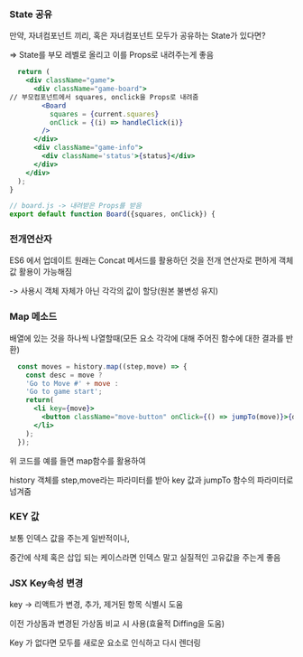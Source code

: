 ### State 공유

만약, 자녀컴포넌트 끼리, 혹은 자녀컴포넌트 모두가 공유하는 State가 있다면?

=> State를 부모 레벨로 올리고 이를 Props로 내려주는게 좋음

```jsx
  return (
    <div className="game">
      <div className="game-board">
// 부모컴포넌트에서 squares, onclick을 Props로 내려줌
        <Board 
          squares = {current.squares}
          onClick = {(i) => handleClick(i)}
        />
      </div>
      <div className="game-info">
        <div className='status'>{status}</div>
      </div>
    </div>
  );
}

// board.js -> 내려받은 Props를 받음
export default function Board({squares, onClick}) {
```

### 전개연산자
ES6 에서 업데이트
원래는 Concat 메서드를 활용하던 것을
전개 연산자로 편하게 객체 값 활용이 가능해짐  

-> 사용시 객체 자체가 아닌 각각의 값이 할당(원본 불변성 유지)

### Map 메소드
배열에 있는 것을 하나씩 나열할때(모든 요소 각각에 대해 주어진 함수에 대한 결과를 반환)
```jsx
  const moves = history.map((step,move) => {
    const desc = move ?
    'Go to Move #' + move :
    'Go to game start';
    return(
      <li key={move}>
        <button className="move-button" onClick={() => jumpTo(move)}>{desc}</button>
      </li>
    );
  });
```

위 코드를 예를 들면 map함수를 활용하여  

history 객체를 step,move라는 파라미터를 받아 key 값과 jumpTo 함수의 파라미터로 넘겨줌

### KEY 값
보통 인덱스 값을 주는게 일반적이나, 

중간에 삭제 혹은 삽입 되는 케이스라면 인덱스 말고 실질적인 고유값을 주는게 좋음

### JSX Key속성 변경
key → 리액트가 변경, 추가, 제거된 항목 식별시 도움

이전 가상돔과 변경된 가상돔 비교 시 사용(효율적 Diffing을 도움)

Key 가 없다면 모두를 새로운 요소로 인식하고 다시 렌더링